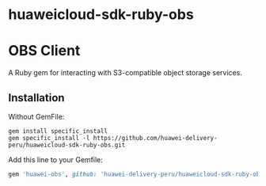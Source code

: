 # huaweicloud-sdk-ruby-obs
# OBS Client

A Ruby gem for interacting with S3-compatible object storage services.

## Installation

Without GemFile:
```
gem install specific_install
gem specific_install -l https://github.com/huawei-delivery-peru/huaweicloud-sdk-ruby-obs.git
```

Add this line to your Gemfile:

```ruby
gem 'huawei-obs', github: 'huawei-delivery-peru/huaweicloud-sdk-ruby-obs'
```
